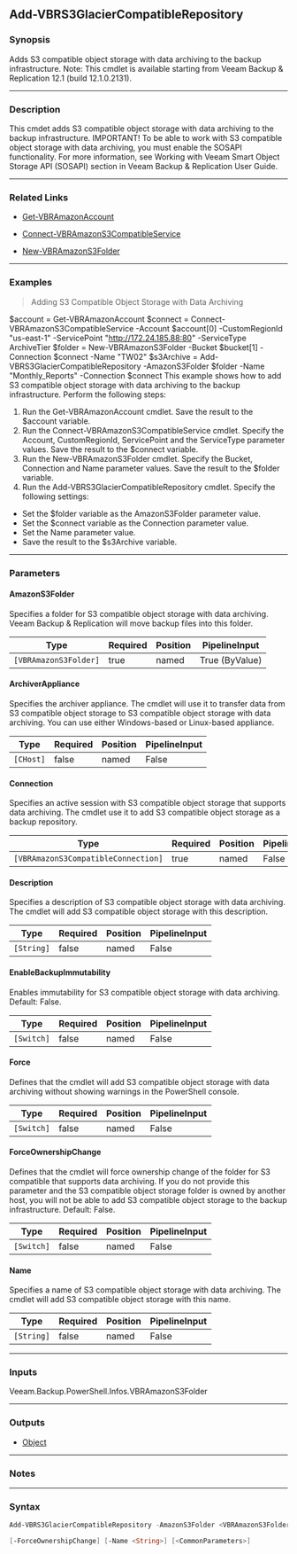 Add-VBRS3GlacierCompatibleRepository
------------------------------------

### Synopsis
Adds S3 compatible object storage with data archiving to the backup infrastructure.
Note: This cmdlet is available starting from Veeam Backup & Replication 12.1 (build 12.1.0.2131).

---

### Description

This cmdet adds S3 compatible object storage with data archiving to the backup infrastructure.
IMPORTANT! To be able to work with S3 compatible object storage with data archiving, you must enable the SOSAPI functionality. For more information, see Working with Veeam Smart Object Storage API (SOSAPI) section in Veeam Backup & Replication User Guide.

---

### Related Links
* [Get-VBRAmazonAccount](Get-VBRAmazonAccount)

* [Connect-VBRAmazonS3CompatibleService](Connect-VBRAmazonS3CompatibleService)

* [New-VBRAmazonS3Folder](New-VBRAmazonS3Folder)

---

### Examples
> Adding S3 Compatible Object Storage with Data Archiving

$account = Get-VBRAmazonAccount
$connect = Connect-VBRAmazonS3CompatibleService -Account $account[0] -CustomRegionId "us-east-1" -ServicePoint "http://172.24.185.88:80" -ServiceType ArchiveTier 
$folder = New-VBRAmazonS3Folder -Bucket $bucket[1] -Connection $connect -Name "TW02"
$s3Archive = Add-VBRS3GlacierCompatibleRepository -AmazonS3Folder $folder -Name "Monthly_Reports" -Connection $connect
This example shows how to add S3 compatible object storage with data archiving to the backup infrastructure.
Perform the following steps:
1. Run the Get-VBRAmazonAccount cmdlet. Save the result to the $account variable.
2. Run the Connect-VBRAmazonS3CompatibleService cmdlet. Specify the Account, CustomRegionId, ServicePoint and the ServiceType parameter values. Save the result to the $connect variable.
3. Run the New-VBRAmazonS3Folder cmdlet. Specify the Bucket, Connection and Name parameter values. Save the result to the $folder variable.
4. Run the Add-VBRS3GlacierCompatibleRepository cmdlet. Specify the following settings:
- Set the $folder variable as the AmazonS3Folder parameter value.
- Set the $connect variable as the Connection parameter value.
- Set the Name parameter value.
- Save the result to the $s3Archive variable.

---

### Parameters
#### **AmazonS3Folder**
Specifies a folder for S3 compatible object storage with data archiving. Veeam Backup & Replication will move backup files into this folder.

|Type                 |Required|Position|PipelineInput |
|---------------------|--------|--------|--------------|
|`[VBRAmazonS3Folder]`|true    |named   |True (ByValue)|

#### **ArchiverAppliance**
Specifies the archiver appliance. The cmdlet will use it to transfer data from S3 compatible object storage to S3 compatible object storage with data archiving. You can use either Windows-based or Linux-based appliance.

|Type     |Required|Position|PipelineInput|
|---------|--------|--------|-------------|
|`[CHost]`|false   |named   |False        |

#### **Connection**
Specifies an active session with S3 compatible object storage that supports data archiving. The cmdlet use it to add S3 compatible object storage as a backup repository.

|Type                               |Required|Position|PipelineInput|
|-----------------------------------|--------|--------|-------------|
|`[VBRAmazonS3CompatibleConnection]`|true    |named   |False        |

#### **Description**
Specifies a description of S3 compatible object storage with data archiving. The cmdlet will add S3 compatible object storage with this description.

|Type      |Required|Position|PipelineInput|
|----------|--------|--------|-------------|
|`[String]`|false   |named   |False        |

#### **EnableBackupImmutability**
Enables immutability for S3 compatible object storage with data archiving.
Default: False.

|Type      |Required|Position|PipelineInput|
|----------|--------|--------|-------------|
|`[Switch]`|false   |named   |False        |

#### **Force**
Defines that the cmdlet will add S3 compatible object storage with data archiving without showing warnings in the PowerShell console.

|Type      |Required|Position|PipelineInput|
|----------|--------|--------|-------------|
|`[Switch]`|false   |named   |False        |

#### **ForceOwnershipChange**
Defines that the cmdlet will force ownership change of the folder for S3 compatible that supports data archiving.
If you do not provide this parameter and the S3 compatible object storage folder is owned by another host, you will not be able to add S3 compatible object storage to the backup infrastructure.
Default: False.

|Type      |Required|Position|PipelineInput|
|----------|--------|--------|-------------|
|`[Switch]`|false   |named   |False        |

#### **Name**
Specifies a name of S3 compatible object storage with data archiving. The cmdlet will add S3 compatible object storage with this name.

|Type      |Required|Position|PipelineInput|
|----------|--------|--------|-------------|
|`[String]`|false   |named   |False        |

---

### Inputs
Veeam.Backup.PowerShell.Infos.VBRAmazonS3Folder

---

### Outputs
* [Object](https://learn.microsoft.com/en-us/dotnet/api/System.Object)

---

### Notes

---

### Syntax
```PowerShell
Add-VBRS3GlacierCompatibleRepository -AmazonS3Folder <VBRAmazonS3Folder> [-ArchiverAppliance <CHost>] -Connection <VBRAmazonS3CompatibleConnection> [-Description <String>] [-EnableBackupImmutability] [-Force] 
```
```PowerShell
[-ForceOwnershipChange] [-Name <String>] [<CommonParameters>]
```
